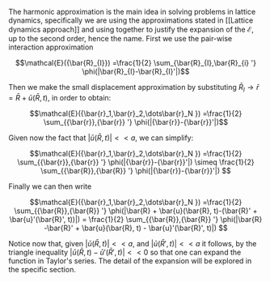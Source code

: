 The harmonic approximation is the main idea in solving problems in lattice dynamics, specifically we are using the approximations stated in [[Lattice dynamics approach]] and using together to justify the expansion of the $\mathcal{E}$, up to the second order, hence the name.
First we use the pair-wise interaction approximation

$$\mathcal{E}({\bar{R}_{I}}) =\frac{1}{2} \sum_{\bar{R}_{I},\bar{R}_{i} '} \phi(|\bar{R}_{I}-\bar{R}_{I}'|)$$

Then we make the small displacement approximation by substituting $\bar{R}_{I}\to \bar{r} = \bar{R} + \bar{u}(\bar{R}, t)$, in order to obtain:

$$\mathcal{E}({\bar{r}_1,\bar{r}_2,\dots\bar{r}_N }) =\frac{1}{2} \sum_{{\bar{r}},{\bar{r}} '} \phi(|{\bar{r}}-{\bar{r}}'|)$$

Given now the fact that $|\bar{u}(\bar{R},t)|<<a$, we can simplify:

$$\mathcal{E}({\bar{r}_1,\bar{r}_2,\dots\bar{r}_N }) =\frac{1}{2} \sum_{{\bar{r}},{\bar{r}} '} \phi(|{\bar{r}}-{\bar{r}}'|) \simeq \frac{1}{2} \sum_{{\bar{R}},{\bar{R}} '} \phi(|{\bar{r}}-{\bar{r}}'|) $$

Finally we can then write

$$\mathcal{E}({\bar{r}_1,\bar{r}_2,\dots\bar{r}_N }) =\frac{1}{2} \sum_{{\bar{R}},{\bar{R}} '} \phi(|\bar{R} + \bar{u}(\bar{R}, t)-(\bar{R}' + \bar{u}'(\bar{R}', t))|) = \frac{1}{2} \sum_{{\bar{R}},{\bar{R}} '} \phi(|\bar{R} -\bar{R}' + \bar{u}(\bar{R}, t) - \bar{u}'(\bar{R}', t)|) $$

Notice now that, given $|\bar{u}(\bar{R},t)|<<a$, and $|\bar{u}(\bar{R}',t)|<<a$ it follows, by the triangle inequality $|\bar{u}(\bar{R}, t) - \bar{u}'(\bar{R}', t)|<<0$ so that one can expand the function in Taylor's series.
The detail of the expansion will be explored in the specific section.